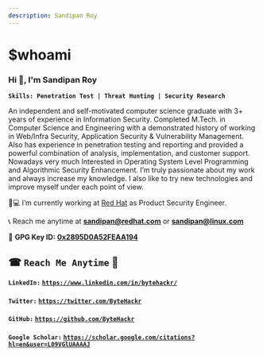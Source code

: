 ```yaml
---
description: Sandipan Roy
---
```


# $whoami

### Hi 👋, I'm Sandipan Roy

**`Skills: Penetration Test | Threat Hunting | Security Research`**

An independent and self-motivated computer science graduate with 3+ years of experience in Information Security. Completed M.Tech. in Computer Science and Engineering with a demonstrated history of working in Web/Infra Security, Application Security & Vulnerability Management. Also has experience in penetration testing and reporting and provided a powerful combination of analysis, implementation, and customer support. Nowadays very much Interested in Operating System Level Programming and Algorithmic Security Enhancement. I’m truly passionate about my work and always increase my knowledge. I also like to try new technologies and improve myself under each point of view.

👨💻 I’m currently working at [Red Hat](https://redhat.com) as Product Security Engineer.

📞 Reach me anytime at [**sandipan@redhat.com**](mailto:sandipan@redhat.com) or [**sandipan@linux.com**](mailto:sandipan@linux.com)

🔑 **GPG Key ID:** [**0x2895D0A52FEAA194**](https://raw.githubusercontent.com/ByteHackr/ByteHackr.github.io/master/sandipan\_roy.asc)

## ☎ `Reach Me Anytime` 🔑

#### `LinkedIn:` [`https://www.linkedin.com/in/bytehackr/`](https://www.linkedin.com/in/bytehackr/)

#### `Twitter:` [`https://twitter.com/ByteHackr`](https://twitter.com/ByteHackr)

#### `GitHub:` [`https://github.com/ByteHackr`](https://github.com/ByteHackr)

#### `Google Scholar:` [`https://scholar.google.com/citations?hl=en&user=L09VGlUAAAAJ`](https://scholar.google.com/citations?hl=en\&user=L09VGlUAAAAJ)

